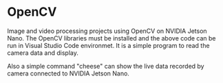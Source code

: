 # OpenCV
Image and video processing projects using OpenCV on NVIDIA Jetson Nano. The OpenCV libraries must be installed and the above code can be run in Visual Studio Code environmet. It is a simple program to read the camera data and display.

Also a simple command "cheese" can show the live data recorded by camera connected to NVIDIA Jetson Nano.
